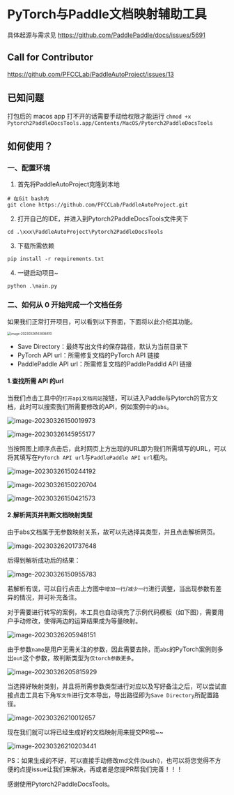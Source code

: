# PyTorch与Paddle文档映射辅助工具

具体起源与需求见 https://github.com/PaddlePaddle/docs/issues/5691

## Call for Contributor

https://github.com/PFCCLab/PaddleAutoProject/issues/13

## 已知问题

打包后的 macos app 打不开的话需要手动给权限才能运行 `chmod +x Pytorch2PaddleDocsTools.app/Contents/MacOS/Pytorch2PaddleDocsTools`

## 如何使用？

### 一、配置环境

1. 首先将PaddleAutoProject克隆到本地

~~~shell
# 在Git bash内
git clone https://github.com/PFCCLab/PaddleAutoProject.git
~~~

2. 打开自己的IDE，并进入到Pytorch2PaddleDocsTools文件夹下

~~~shell
cd .\xxx\PaddleAutoProject\Pytorch2PaddleDocsTools
~~~

3. 下载所需依赖

~~~shell
pip install -r requirements.txt
~~~

4. 一键启动项目~

~~~shell
python .\main.py
~~~

### 二、如何从 0 开始完成一个文档任务

如果我们正常打开项目，可以看到以下界面，下面将以此介绍其功能。

<img src="README/image-20230326143836410.png" alt="image-20230326143836410" style="zoom:50%;" />



- Save Directory：最终写出文件的保存路径，默认为当前目录下
- PyTorch API url：所需修复文档的PyTorch API 链接
- PaddlePaddle API url：所需修复文档的PaddlePaddld API 链接

#### 1.查找所需 API 的url

当我们点击工具中的`打开api文档网站`按钮，可以进入Paddle与Pytorch的官方文档，此时可以搜索我们所需要修改的API，例如案例中的`abs`。

![image-20230326150019973](README/image-20230326150019973.png)

![image-20230326145955177](README/image-20230326145955177.png)

当按照图上顺序点击后，此时网页上方出现的URL即为我们所需填写的URL，可以将其填写在`PyTorch API url`与`PaddlePaddle API url`框内。

![image-20230326150244192](README/image-20230326150244192.png)

![image-20230326150220704](README/image-20230326150220704.png)

![image-20230326150421573](README/image-20230326150421573.png)

#### 2.解析网页并判断文档映射类型

由于abs文档属于无参数映射关系，故可以先选择其类型，并且点击解析网页。

![image-20230326201737648](README/image-20230326201737648.png)

后得到解析成功后的结果：

![image-20230326150955783](README/image-20230326150955783.png)

若解析有误，可以自行点击上方图中`增加一行`/`减少一行`进行调整，当出现参数有差异的情况，并可补充备注。

对于需要进行转写的案例，本工具也自动填充了示例代码模板（如下图），需要用户手动修改，使得两边的运算结果成为等量映射。

![image-20230326205948151](README/image-20230326205948151.png)

由于参数`name`是用户无需关注的参数，因此需要去除，而`abs`的PyTorch案例则多出`out`这个参数，故判断类型为`仅torch参数更多`。

![image-20230326205815929](README/image-20230326205815929.png)

当选择好映射类别，并且将所需参数类型进行对应以及写好备注之后，可以尝试直接点击工具右下角`写文件`进行文本导出，导出路径即为`Save Directory`所配置路径。

![image-20230326210012657](README/image-20230326210012657.png)

现在我们就可以将已经生成好的文档映射用来提交PR啦~~

![image-20230326210203441](README/image-20230326210203441.png)

PS：如果生成的不好，可以直接手动修改md文件(bushi)，也可以将您觉得不方便的点提issue让我们来解决，再或者是您提PR帮我们完善！！！

感谢使用Pytorch2PaddleDocsTools。